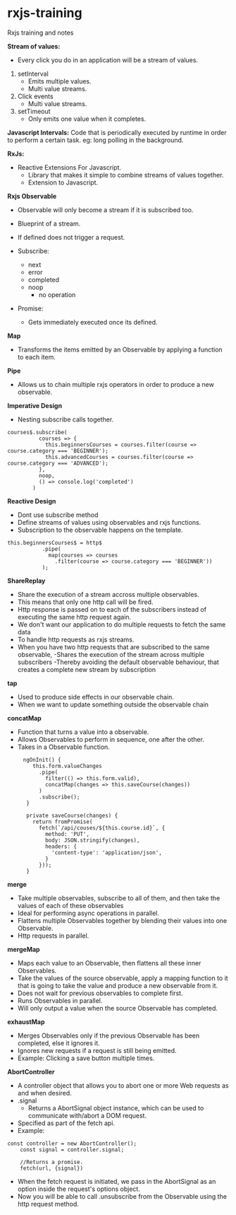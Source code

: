 # rxjs-training
Rxjs training and notes

**Stream of values:**
- Every click you do in an application will be a stream of values.
1. setInterval
    - Emits multiple values.
    - Multi value streams.
2. Click events
    - Multi value streams.
3. setTimeout
    - Only emits one value when it completes.

**Javascript Intervals:**
Code that is periodically executed by runtime in order to perform a certain task.
eg: long polling in the background. 

**RxJs:**
- Reactive Extensions For Javascript.
    - Library that makes it simple to combine streams of values together.
    - Extension to Javascript.

**Rxjs Observable**
- Observable will only become a stream if it is subscribed too.
- Blueprint of a stream.
- If defined does not trigger a request.
- Subscribe:
    - next
    - error
    - completed
    - noop
        - no operation
    
- Promise:
    - Gets immediately executed once its defined.
    
**Map**
- Transforms the items emitted by an Observable by applying a function to each item.

**Pipe**
- Allows us to chain multiple rxjs operators in order to produce a new observable.

**Imperative Design**
- Nesting subscribe calls together.
```
courses$.subscribe(
          courses => {
            this.beginnersCourses = courses.filter(course => course.category === 'BEGINNER');
            this.advancedCourses = courses.filter(course => course.category === 'ADVANCED');
          },
          noop,
          () => console.log('completed')
        )
```

**Reactive Design**
- Dont use subscribe method
- Define streams of values using observables and rxjs functions.
- Subscription to the observable happens on the template.

```      
this.beginnersCourses$ = http$
           .pipe(
             map(courses => courses
               .filter(course => course.category === 'BEGINNER'))
           );
```

**ShareReplay**
- Share the execution of a stream accross multiple observables.
- This means that only one http call will be fired.
- Http response is passed on to each of the subscribers instead of executing the same http request again.
- We don't want our application to do multiple requests to fetch the same data
- To handle http requests as rxjs streams.
- When you have two http requests that are subscribed to the same observable, 
-Shares the execution of the stream across multiple subscribers
    -Thereby avoiding the default observable behaviour, that creates a complete new stream by subscription

**tap**
- Used to produce side effects in our observable chain.
- When we want to update something outside the observable chain

**concatMap**
- Function that turns a value into a observable.
- Allows Observables to perform in sequence, one after the other.
- Takes in a Observable function.
```
     ngOnInit() {
        this.form.valueChanges
          .pipe(
            filter(() => this.form.valid),
            concatMap(changes => this.saveCourse(changes))
          )
          .subscribe();
      }
    
      private saveCourse(changes) {
        return fromPromise(
          fetch(`/api/couses/${this.course.id}`, {
            method: 'PUT',
            body: JSON.stringify(changes),
            headers: {
              'content-type': 'application/json',
            }
          }));
      }
```
**merge**
- Take multiple observables, subscribe to all of them, and then take the values of each of these observables
- Ideal for performing async operations in parallel.
- Flattens multiple Observables together by blending their values into one Observable.
- Http requests in parallel.

**mergeMap**
- Maps each value to an Observable, then flattens all these inner Observables.
- Take the values of the source observable, apply a mapping function to it that is going to take the value and produce a new observable from it.
- Does not wait for previous observables to complete first.
- Runs Observables in parallel.
- Will only output a value when the source Observable has completed.

**exhaustMap**
- Merges Observables only if the previous Observable has been completed, else it ignores it.
- Ignores new requests if a request is still being emitted.
- Example: Clicking a save button multiple times.

**AbortController**
- A controller object that allows you to abort one or more Web requests as and when desired.
- .signal
    - Returns a AbortSignal object instance, which can be used to communicate with/abort a DOM request.
- Specified as part of the fetch api.
- Example:
```
const controller = new AbortController();
    const signal = controller.signal;

    //Returns a promise.
    fetch(url, {signal})
```
- When the fetch request is initiated, we pass in the AbortSignal as an option inside the request's options object.
- Now you will be able to call .unsubscribe from the Observable using the http request method.

